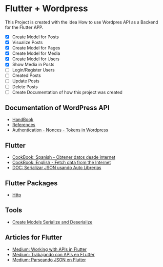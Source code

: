 # Flutter + Wordpress

This Project is created with the idea How to use Wordpres API as a Backend for the Flutter APP.

- [x] Create Model for Posts
- [x] Visualize Posts
- [x] Create Model for Pages
- [x] Create Model for Media
- [x] Create Model for Users
- [x] Show Media in Posts
- [ ] Login/Register Users
- [ ] Created Posts
- [ ] Update Posts
- [ ] Delete Posts
- [ ] Create Documentation of how this project was created

## Documentation of WordPress API

- [HandBook](https://developer.wordpress.org/rest-api/)
- [References](https://developer.wordpress.org/rest-api/reference/)
- [Authentication - Nonces - Tokens in Wordpress](https://codex.wordpress.org/WordPress_Nonces)

## Flutter

- [CookBook: Spanish - Obtener datos desde internet](https://flutter-es.io/docs/cookbook/networking/fetch-data)
- [CookBook: English - Fetch data from the Internet](https://flutter.dev/docs/cookbook/networking/fetch-data)
- [DOC: Serializar JSON usando Auto Librerias](https://flutter-es.io/docs/development/data-and-backend/json#serializar-json-usando-librer%C3%ADas-de-auto-generaci%C3%B3n-de-c%C3%B3digo)

## Flutter Packages

- [Http](https://pub.dev/packages/http)

## Tools

- [Create Models Serialize and Deserialize](https://app.quicktype.io/)

## Articles for Flutter

- [Medium: Working with APIs in Flutter](https://medium.com/flutter-community/working-with-apis-in-flutter-8745968103e9)
- [Medium: Trabajando con APIs en FLutter](https://medium.com/comunidad-flutter/trabajando-con-api-en-flutter-2e49b78b6b98)
- [Medium: Parseando JSON en Flutter](https://medium.com/@carlosAmillan/parseando-json-complejo-en-flutter-18d46c0eb045)

